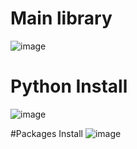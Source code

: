 # Main library
![image](https://github.com/user-attachments/assets/6e04a094-0590-415e-9167-9a0262e4b11c)


# Python Install
![image](https://github.com/user-attachments/assets/f39b78c4-94a7-4ba0-92a4-4721f3de4b87)


#Packages Install
![image](https://github.com/user-attachments/assets/fa395cbb-285f-4dd5-8ace-9675c8f2bec5)
